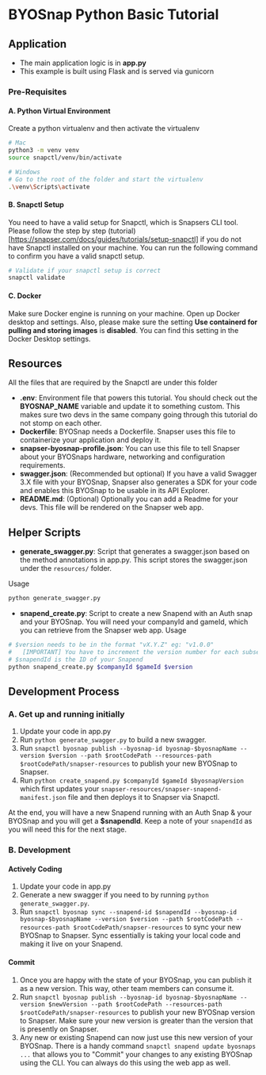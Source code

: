 # BYOSnap Python Basic Tutorial

## Application
- The main application logic is in **app.py**
- This example is built using Flask and is served via gunicorn

### Pre-Requisites

#### A. Python Virtual Environment
Create a python virtualenv and then activate the virtualenv
```bash
# Mac
python3 -m venv venv
source snapctl/venv/bin/activate
```
```bash
# Windows
# Go to the root of the folder and start the virtualenv
.\venv\Scripts\activate
```

#### B. Snapctl Setup
You need to have a valid setup for Snapctl, which is Snapsers CLI tool. Please follow the step by step (tutorial)[https://snapser.com/docs/guides/tutorials/setup-snapctl] if you do not have Snapctl installed on your machine. You can run the following command to confirm you have a valid snapctl setup.

```bash
# Validate if your snapctl setup is correct
snapctl validate
```

#### C. Docker
Make sure Docker engine is running on your machine. Open up Docker desktop and settings. Also, please make sure the setting **Use containerd for pulling and storing images** is **disabled**. You can find this setting in the Docker Desktop settings.

## Resources
All the files that are required by the Snapctl are under this folder
- **.env**: Environment file that powers this tutorial. You should check out the **BYOSNAP_NAME** variable and update it to something custom. This makes sure two devs in the same company going through this tutorial do not stomp on each other.
- **Dockerfile**: BYOSnap needs a Dockerfile. Snapser uses this file to containerize your application and deploy it.
- **snapser-byosnap-profile.json**: You can use this file to tell Snapser about your BYOSnaps hardware, networking and configuration requirements.
- **swagger.json**: (Recommended but optional) If you have a valid Swagger 3.X file with your BYOSnap, Snapser also
  generates a SDK for your code and enables this BYOSnap to be usable in its API Explorer.
- **README.md**: (Optional) Optionally you can add a Readme for your devs. This file will be rendered on the Snapser web app.


## Helper Scripts
- **generate_swagger.py**: Script that generates a swagger.json based on the method annotations in app.py. This script stores the swagger.json under the `resources/` folder.

Usage
```bash
python generate_swagger.py
```

- **snapend_create.py**: Script to create a new Snapend with an Auth snap and your BYOSnap. You will need your companyId and gameId, which you can retrieve from the Snapser web app.
Usage
```bash
# $version needs to be in the format "vX.Y.Z" eg: "v1.0.0"
#   [IMPORTANT] You have to increment the version number for each subsequent publish
# $snapendId is the ID of your Snapend
python snapend_create.py $companyId $gameId $version
```


## Development Process
### A. Get up and running initially
1. Update your code in app.py
2. Run `python generate_swagger.py` to build a new swagger.
3. Run `snapctl byosnap publish --byosnap-id byosnap-$byosnapName --version $version --path $rootCodePath --resources-path $rootCodePath/snapser-resources` to publish your new BYOSnap to Snapser.
4. Run `python create_snapend.py $companyId $gameId $byosnapVersion` which first updates your `snapser-resources/snapser-snapend-manifest.json` file and then deploys it to Snapser via Snapctl.

At the end, you will have a new Snapend running with an Auth Snap & your BYOSnap and you will
get a **$snapendId**. Keep a note of your `snapendId` as you will need this for the next stage.


### B. Development
#### Actively Coding
1. Update your code in app.py
2. Generate a new swagger if you need to by running `python generate_swagger.py`.
3. Run `snapctl byosnap sync --snapend-id $snapendId --byosnap-id byosnap-$byosnapName --version $version --path $rootCodePath --resources-path $rootCodePath/snapser-resources` to sync your new BYOSnap to Snapser. Sync essentially is taking your local code and making it live on your Snapend.

#### Commit
1. Once you are happy with the state of your BYOSnap, you can publish it as a new version. This way, other team members can consume it.
2. Run `snapctl byosnap publish --byosnap-id byosnap-$byosnapName --version $newVersion --path $rootCodePath --resources-path $rootCodePath/snapser-resources` to publish your new BYOSnap version to Snapser. Make sure your new version is greater than the version that is presently on Snapser.
3. Any new or existing Snapend can now just use this new version of your BYOSnap. There is a handy command `snapctl snapend update byosnaps ...` that allows you to "Commit" your changes to any existing BYOSnap using the CLI. You can always do this using the web app as well.
